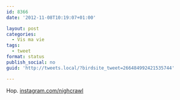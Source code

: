 ```yaml
---
id: 8366
date: '2012-11-08T10:19:07+01:00'

layout: post
categories:
  - Vis ma vie
tags:
  - tweet
format: status
publish_social: no
guid: 'http://tweets.local/?birdsite_tweet=266484992421535744'

---
```


Hop. [instagram.com/nighcrawl](http://instagram.com/nighcrawl)
